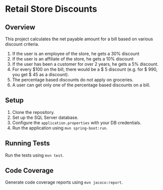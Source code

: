 # Retail Store Discounts

## Overview
This project calculates the net payable amount for a bill based on various discount criteria.

1. If the user is an employee of the store, he gets a 30% discount
2. If the user is an affiliate of the store, he gets a 10% discount
3. If the user has been a customer for over 2 years, he gets a 5% discount.
4. For every $100 on the bill, there would be a $ 5 discount (e.g. for $ 990, you get $ 45
   as a discount).
5. The percentage based discounts do not apply on groceries.
6. A user can get only one of the percentage based discounts on a bill.

## Setup
1. Clone the repository.
2. Set up the SQL Server database.
3. Configure the `application.properties` with your DB credentials.
4. Run the application using `mvn spring-boot:run`.

## Running Tests
Run the tests using `mvn test`.

## Code Coverage
Generate code coverage reports using `mvn jacoco:report`.
